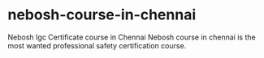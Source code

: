 # nebosh-course-in-chennai
Nebosh Igc Certificate course in Chennai Nebosh course in chennai is the most wanted professional safety certification course. 
